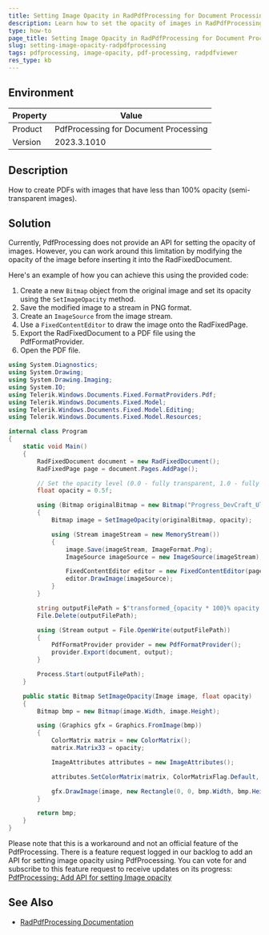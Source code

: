 ```yaml
---
title: Setting Image Opacity in RadPdfProcessing for Document Processing
description: Learn how to set the opacity of images in RadPdfProcessing when creating RadFixedDocument
type: how-to
page_title: Setting Image Opacity in RadPdfProcessing for Document Processing | Telerik UI for PDF Processing
slug: setting-image-opacity-radpdfprocessing
tags: pdfprocessing, image-opacity, pdf-processing, radpdfviewer
res_type: kb
---
```


## Environment

| Property | Value |
| --- | --- |
| Product | PdfProcessing for Document Processing |
| Version | 2023.3.1010 |

## Description

How to create PDFs with images that have less than 100% opacity (semi-transparent images). 

## Solution

Currently, PdfProcessing does not provide an API for setting the opacity of images. However, you can work around this limitation by modifying the opacity of the image before inserting it into the RadFixedDocument.

Here's an example of how you can achieve this using the provided code:

1. Create a new `Bitmap` object from the original image and set its opacity using the `SetImageOpacity` method.
2. Save the modified image to a stream in PNG format.
3. Create an `ImageSource` from the image stream.
4. Use a `FixedContentEditor` to draw the image onto the RadFixedPage.
5. Export the RadFixedDocument to a PDF file using the PdfFormatProvider.
6. Open the PDF file.

```csharp
using System.Diagnostics;
using System.Drawing;
using System.Drawing.Imaging;
using System.IO;
using Telerik.Windows.Documents.Fixed.FormatProviders.Pdf;
using Telerik.Windows.Documents.Fixed.Model;
using Telerik.Windows.Documents.Fixed.Model.Editing;
using Telerik.Windows.Documents.Fixed.Model.Resources;

internal class Program
{
    static void Main()
    {
        RadFixedDocument document = new RadFixedDocument();
        RadFixedPage page = document.Pages.AddPage();

        // Set the opacity level (0.0 - fully transparent, 1.0 - fully opaque)
        float opacity = 0.5f;

        using (Bitmap originalBitmap = new Bitmap("Progress_DevCraft_Ultimate.jpg"))
        {
            Bitmap image = SetImageOpacity(originalBitmap, opacity);

            using (Stream imageStream = new MemoryStream())
            {
                image.Save(imageStream, ImageFormat.Png);
                ImageSource imageSource = new ImageSource(imageStream);

                FixedContentEditor editor = new FixedContentEditor(page);
                editor.DrawImage(imageSource);
            }
        }

        string outputFilePath = $"transformed_{opacity * 100}% opacity.pdf";
        File.Delete(outputFilePath);

        using (Stream output = File.OpenWrite(outputFilePath))
        {
            PdfFormatProvider provider = new PdfFormatProvider();
            provider.Export(document, output);
        }

        Process.Start(outputFilePath);
    }

    public static Bitmap SetImageOpacity(Image image, float opacity)
    {
        Bitmap bmp = new Bitmap(image.Width, image.Height);

        using (Graphics gfx = Graphics.FromImage(bmp))
        {
            ColorMatrix matrix = new ColorMatrix();
            matrix.Matrix33 = opacity;

            ImageAttributes attributes = new ImageAttributes(); 

            attributes.SetColorMatrix(matrix, ColorMatrixFlag.Default, ColorAdjustType.Bitmap);

            gfx.DrawImage(image, new Rectangle(0, 0, bmp.Width, bmp.Height), 0, 0, image.Width, image.Height, GraphicsUnit.Pixel, attributes);
        }

        return bmp;
    }
}
```

Please note that this is a workaround and not an official feature of the PdfProcessing. There is a feature request logged in our backlog to add an API for setting image opacity using PdfProcessing. You can vote for and subscribe to this feature request to receive updates on its progress: [PdfProcessing: Add API for setting Image opacity](https://feedback.telerik.com/document-processing/1634368-pdfprocessing-add-api-for-setting-image-opacity)

## See Also

- [RadPdfProcessing Documentation](https://docs.telerik.com/devtools/document-processing/libraries/radpdfprocessing/overview)

